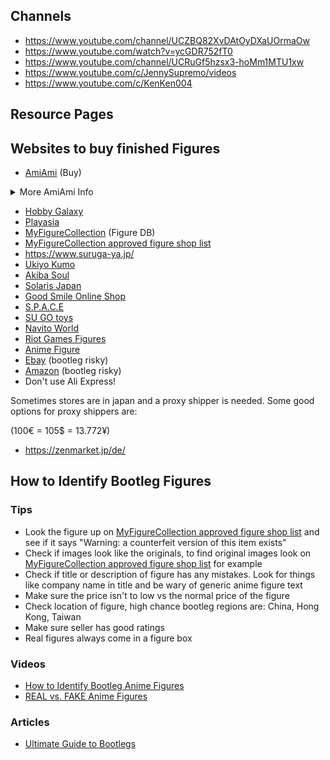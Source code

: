 ## Channels
- https://www.youtube.com/channel/UCZBQ82XvDAtOyDXaUOrmaOw
- https://www.youtube.com/watch?v=ycGDR752fT0
- https://www.youtube.com/channel/UCRuGf5hzsx3-hoMm1MTU1xw
- https://www.youtube.com/c/JennySupremo/videos
- https://www.youtube.com/c/KenKen004
## Resource Pages

## Websites to buy finished Figures
- [AmiAmi](https://www.amiami.com/eng/) (Buy)

<details>
<summary>More AmiAmi Info</summary>

Order system is very bad, make sure things are really in the order basket/ are ordered. If other users buy a figure it can be taken from you when in your basket. Package tracking updates are also bad.

</details>

- [Hobby Galaxy](https://www.hobbygalaxy.com/)
- [Playasia](https://www.play-asia.com/toys/figures/14/719k)
- [MyFigureCollection](https://myfigurecollection.net/) (Figure DB)
- [MyFigureCollection approved figure shop list](https://myfigurecollection.net/about/partners/)
- https://www.suruga-ya.jp/
- [Ukiyo Kumo](https://ukiyokumo.com/)
- [Akiba Soul](https://www.akibasoul.com/)
- [Solaris Japan](https://solarisjapan.com/)
- [Good Smile Online Shop](https://goodsmileshop.com/en/)
- [S.P.A.C.E](https://www.space-figuren.de/Animes-Mangas:::4685.html)
- [SU GO toys](https://sugotoys.com.au/shop/?filter_types=pvc-figure)
- [Navito World](https://www.navitoworld.com/collections)
- [Riot Games Figures](https://merch.riotgames.com/en-gb/category/collectibles?product_limit=54)
- [Anime Figure](https://anime-figure.com/figures)
- [Ebay](https://www.ebay.de/sch/i.html?_from=R40&_trksid=p2334524.m570.l1313&_nkw=anime+figures&_sacat=0&LH_TitleDesc=0&_odkw=animefigures&_osacat=0) (bootleg risky)
- [Amazon](https://www.amazon.de) (bootleg risky)
- Don't use Ali Express!


Sometimes stores are in japan and a proxy shipper is needed. Some good options for proxy shippers are:

(100€ = 105$ = 13.772¥)
- https://zenmarket.jp/de/

## How to Identify Bootleg Figures
### Tips
- Look the figure up on [MyFigureCollection approved figure shop list](https://myfigurecollection.net/about/partners/) and see if it says "Warning: a counterfeit version of this item exists"
- Check if images look like the originals, to find original images look on [MyFigureCollection approved figure shop list](https://myfigurecollection.net/about/partners/) for example
- Check if title or description of figure has any mistakes. Look for things like company name in title and be wary of generic anime figure text
- Make sure the price isn't to low vs the normal price of the figure
- Check location of figure, high chance bootleg regions are: China, Hong Kong, Taiwan
- Make sure seller has good ratings
- Real figures always come in a figure box
### Videos
- [How to Identify Bootleg Anime Figures](https://www.youtube.com/watch?v=kLjDr555yfE)
- [REAL vs. FAKE Anime Figures](https://www.youtube.com/watch?v=nl9XX6j-Bjk)
### Articles
- [Ultimate Guide to Bootlegs](https://solarisjapan.com/blogs/news/ultimate-guide-bootlegs-fake-anime-figures#:~:text=Look%20for%20stripes%20or%20for,known%20bootleg%20of%20the%20figure.)

